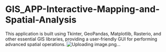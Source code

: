 # GIS_APP-Interactive-Mapping-and-Spatial-Analysis
This application is built using Tkinter, GeoPandas, Matplotlib, Rasterio, and other essential GIS libraries, providing a user-friendly GUI for performing advanced spatial operations.
![Uploading image.png…]()
